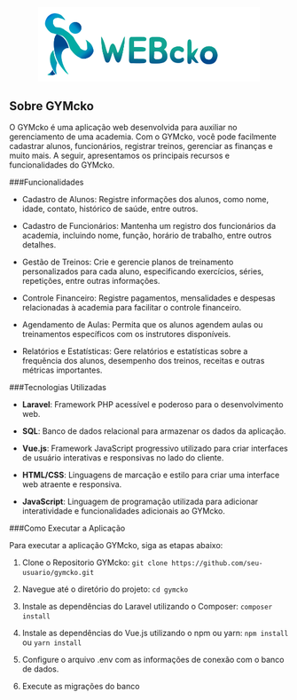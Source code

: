 <p align="center"><a href="" target="_blank"><img src="Group 22LOGO.png" width="400" alt="Laravel Logo"></a></p>

## Sobre GYMcko

O GYMcko é uma aplicação web desenvolvida para auxiliar no gerenciamento de uma academia. Com o GYMcko, você pode facilmente cadastrar alunos, funcionários, registrar treinos, gerenciar as finanças e muito mais. A seguir, apresentamos os principais recursos e funcionalidades do GYMcko.

###Funcionalidades
- Cadastro de Alunos: Registre informações dos alunos, como nome, idade, contato,  histórico de saúde, entre outros.

- Cadastro de Funcionários: Mantenha um registro dos funcionários da academia, incluindo nome, função, horário de trabalho, entre outros detalhes.

- Gestão de Treinos: Crie e gerencie planos de treinamento personalizados para cada aluno, especificando exercícios, séries, repetições, entre outras informações.

- Controle Financeiro: Registre pagamentos, mensalidades e despesas relacionadas à academia para facilitar o controle financeiro.

- Agendamento de Aulas: Permita que os alunos agendem aulas ou treinamentos específicos com os instrutores disponíveis.

- Relatórios e Estatísticas: Gere relatórios e estatísticas sobre a frequência dos alunos, desempenho dos treinos, receitas e outras métricas importantes.

###Tecnologias Utilizadas

- **Laravel**: Framework PHP acessível e poderoso para o desenvolvimento web.

- **SQL**: Banco de dados relacional para armazenar os dados da aplicação.

- **Vue.js**: Framework JavaScript progressivo utilizado para criar interfaces de usuário interativas e responsivas no lado do cliente.

- **HTML/CSS**: Linguagens de marcação e estilo para criar uma interface web atraente e responsiva.

- **JavaScript**: Linguagem de programação utilizada para adicionar interatividade e funcionalidades adicionais ao GYMcko.

###Como Executar a Aplicação

Para executar a aplicação GYMcko, siga as etapas abaixo:

1. Clone o Repositorio GYMcko: ```git clone https://github.com/seu-usuario/gymcko.git``` 

2. Navegue até o diretório do projeto: ```cd gymcko```
3. Instale as dependências do Laravel utilizando o Composer: ```composer install```
4. Instale as dependências do Vue.js utilizando o npm ou yarn: ```npm install``` ou ```yarn install```
5. Configure o arquivo .env com as informações de conexão com o banco de dados.
6. Execute as migrações do banco

